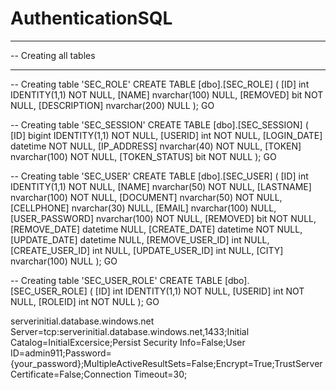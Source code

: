 # AuthenticationSQL

-- --------------------------------------------------
-- Creating all tables
-- --------------------------------------------------

-- Creating table 'SEC_ROLE'
CREATE TABLE [dbo].[SEC_ROLE] (
    [ID] int IDENTITY(1,1) NOT NULL,
    [NAME] nvarchar(100)  NULL,
    [REMOVED] bit  NOT NULL,
    [DESCRIPTION] nvarchar(200)  NULL
);
GO

-- Creating table 'SEC_SESSION'
CREATE TABLE [dbo].[SEC_SESSION] (
    [ID] bigint IDENTITY(1,1) NOT NULL,
    [USERID] int  NOT NULL,
    [LOGIN_DATE] datetime  NOT NULL,
    [IP_ADDRESS] nvarchar(40)  NOT NULL,
    [TOKEN] nvarchar(100)  NOT NULL,
    [TOKEN_STATUS] bit  NOT NULL
);
GO

-- Creating table 'SEC_USER'
CREATE TABLE [dbo].[SEC_USER] (
    [ID] int IDENTITY(1,1) NOT NULL,
    [NAME] nvarchar(50)  NOT NULL,
    [LASTNAME] nvarchar(100)  NOT NULL,
    [DOCUMENT] nvarchar(50)  NOT NULL,
    [CELLPHONE] nvarchar(30)  NULL,
    [EMAIL] nvarchar(100)  NULL,
    [USER_PASSWORD] nvarchar(100)  NOT NULL,
    [REMOVED] bit  NOT NULL,
    [REMOVE_DATE] datetime  NULL,
    [CREATE_DATE] datetime  NOT NULL,
    [UPDATE_DATE] datetime  NULL,
    [REMOVE_USER_ID] int  NULL,
    [CREATE_USER_ID] int  NULL,
    [UPDATE_USER_ID] int  NULL,
    [CITY] nvarchar(100)  NULL
);
GO

-- Creating table 'SEC_USER_ROLE'
CREATE TABLE [dbo].[SEC_USER_ROLE] (
    [ID] int IDENTITY(1,1) NOT NULL,
    [USERID] int  NOT NULL,
    [ROLEID] int  NOT NULL
);
GO

serverinitial.database.windows.net
Server=tcp:serverinitial.database.windows.net,1433;Initial Catalog=InitialExcersice;Persist Security Info=False;User ID=admin911;Password={your_password};MultipleActiveResultSets=False;Encrypt=True;TrustServerCertificate=False;Connection Timeout=30;
